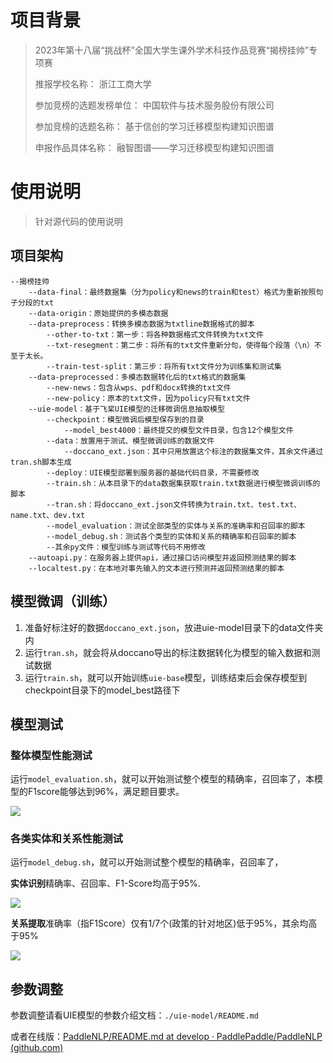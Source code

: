 # 项目背景
> 2023年第十八届“挑战杯”全国大学生课外学术科技作品竞赛“揭榜挂帅”专项赛
>
> 推报学校名称： 浙江工商大学
>
> 参加竞榜的选题发榜单位： 中国软件与技术服务股份有限公司
>
> 参加竞榜的选题名称： 基于信创的学习迁移模型构建知识图谱
>
> 申报作品具体名称： 融智图谱——学习迁移模型构建知识图谱

# 使用说明

> 针对源代码的使用说明

## 项目架构

```
--揭榜挂帅
	--data-final：最终数据集（分为policy和news的train和test）格式为重新按照句子分段的txt
	--data-origin：原始提供的多模态数据
	--data-preprocess：转换多模态数据为txtline数据格式的脚本
		--other-to-txt：第一步：将各种数据格式文件转换为txt文件
		--txt-resegment：第二步：将所有的txt文件重新分句，使得每个段落（\n）不至于太长。
		--train-test-split：第三步：将所有txt文件分为训练集和测试集
	--data-preprocessed：多模态数据转化后的txt格式的数据集
		--new-news：包含从wps、pdf和docx转换的txt文件
		--new-policy：原本的txt文件，因为policy只有txt文件
	--uie-model：基于飞桨UIE模型的迁移微调信息抽取模型
		--checkpoint：模型微调后模型保存到的目录
			--model_best4000：最终提交的模型文件目录，包含12个模型文件
		--data：放置用于测试、模型微调训练的数据文件
			--doccano_ext.json：其中只用放置这个标注的数据集文件，其余文件通过tran.sh脚本生成
		--deploy：UIE模型部署到服务器的基础代码目录，不需要修改
		--train.sh：从本目录下的data数据集获取train.txt数据进行模型微调训练的脚本
		--tran.sh：将doccano_ext.json文件转换为train.txt、test.txt、name.txt、dev.txt
		--model_evaluation：测试全部类型的实体与关系的准确率和召回率的脚本
		--model_debug.sh：测试各个类型的实体和关系的精确率和召回率的脚本
		--其余py文件：模型训练与测试等代码不用修改
	--autoapi.py：在服务器上提供api，通过接口访问模型并返回预测结果的脚本
	--localtest.py：在本地对事先输入的文本进行预测并返回预测结果的脚本
```

## 模型微调（训练）

1. 准备好标注好的数据`doccano_ext.json`，放进uie-model目录下的data文件夹内
2. 运行`tran.sh`，就会将从doccano导出的标注数据转化为模型的输入数据和测试数据
3. 运行`train.sh`，就可以开始训练`uie-base`模型，训练结束后会保存模型到checkpoint目录下的model_best路径下

## 模型测试

### 整体模型性能测试

运行`model_evaluation.sh`，就可以开始测试整个模型的精确率，召回率了，本模型的F1score能够达到96%，满足题目要求。

![](https://cdn.jsdelivr.net/gh/ranxi2001/blog-imgs@main/img/all-test.jpg)

### 各类实体和关系性能测试

运行`model_debug.sh`，就可以开始测试整个模型的精确率，召回率了，

**实体识别**精确率、召回率、F1-Score均高于95%.

![](https://cdn.jsdelivr.net/gh/ranxi2001/blog-imgs@main/img/20230601223054.png)

**关系提取**准确率（指F1Score）仅有1/7个(政策的针对地区)低于95%，其余均高于95%

![](https://cdn.jsdelivr.net/gh/ranxi2001/blog-imgs@main/img/20230601223434.png)

## 参数调整

参数调整请看UIE模型的参数介绍文档：`./uie-model/README.md`

或者在线版：[PaddleNLP/README.md at develop · PaddlePaddle/PaddleNLP (github.com)](https://github.com/PaddlePaddle/PaddleNLP/blob/develop/model_zoo/uie/README.md#模型微调)